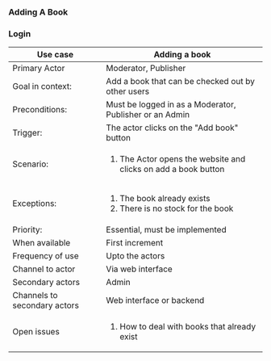 ### Adding A Book

### Login

| Use case | Adding a book |
|---|---|
| Primary Actor | Moderator, Publisher |
| Goal in context: | Add a book that can be checked out by other users |
| Preconditions: | Must be logged in as a Moderator, Publisher or an Admin |
| Trigger: | The actor clicks on the "Add book" button |
| Scenario: | <ol><li>The Actor opens the website and clicks on add a book button</li></ol>|
| Exceptions: | <ol><li> The book already exists </li><li> There is no stock for the book </li></ol> |
| Priority: | Essential, must be implemented |
| When available | First increment |
| Frequency of use | Upto the actors |
| Channel to actor | Via web interface |
| Secondary actors | Admin |
| Channels to secondary actors | Web interface or backend |
| Open issues | <ol> <li>How to deal with books that already exist</li></ol> |
